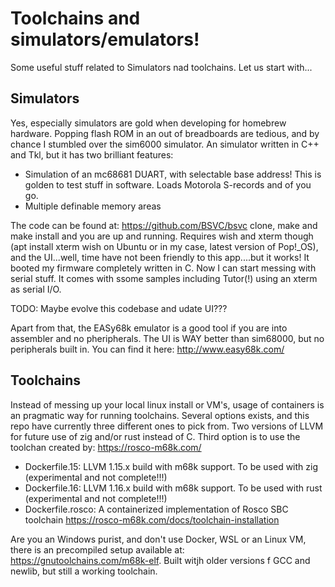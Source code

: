 # Toolchains and simulators/emulators!

Some useful stuff related to Simulators nad toolchains. Let us start with...

## Simulators
Yes, especially simulators are gold when developing for homebrew hardware. Popping flash ROM in an out of breadboards are tedious, and by chance I stumbled over the sim6000 simulator. An simulator written in C++ and Tkl, but it has two brilliant features:
- Simulation of an mc68681 DUART, with selectable base address! This is golden to test stuff in software. Loads Motorola S-records and of you go. 
- Multiple definable memory areas

The code can be found at: https://github.com/BSVC/bsvc
clone, make and make install and you are up and running. Requires wish and xterm though (apt install xterm wish on Ubuntu or in my case, latest version of Pop!_OS), and the UI...well, time have not been friendly to this app....but it works! It booted my firmware completely written in C. Now I can start messing with serial stuff. It comes with ssome samples including Tutor(!) using an xterm as serial I/O.

TODO: Maybe evolve this codebase and udate UI???

Apart from that, the EASy68k emulator is a good tool if you are into assembler and no pheripherals. The UI is WAY better than sim68000, but no peripherals built in. You can find it here: http://www.easy68k.com/


## Toolchains

Instead of messing up your local linux install or VM's, usage of containers is an pragmatic way for running toolchains.
Several options exists, and this repo have currently three different ones to pick from. Two versions of LLVM for future use of zig and/or rust instead of C.
Third option is to use the toolchan created by: https://rosco-m68k.com/ 

- Dockerfile.15: LLVM 1.15.x build with m68k support. To be used with zig (experimental and not complete!!!)
- Dockerfile.16: LLVM 1.16.x build with m68k support. To be used with rust (experimental and not complete!!!)
- Dockerfile.rosco: A containerized implementation of Rosco SBC toolchain https://rosco-m68k.com/docs/toolchain-installation

Are you an Windows purist, and don't use Docker, WSL or an Linux VM, there is an precompiled setup available at: https://gnutoolchains.com/m68k-elf. Built witjh older versions f GCC and newlib, but still a working toolchain.